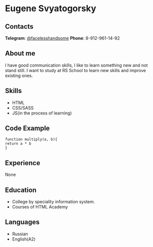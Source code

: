 # Eugene Svyatogorsky

## Contacts

**Telegram**: [@facelesshandsome](https://t.me/facelesshandsome)
**Phone**: 8-912-961-14-92

## About me


I have good communication skills, I like to learn something new and not stand still. I want to study at RS School to learn new skills and improve existing ones.


## Skills


* HTML
* CSS/SASS
* JS(in the process of learning)

## Code Example


```
function multiply(a, b){
return a * b
}
```

## Experience


None


## Education


* College by speciality information system.
* Courses of HTML Academy


## Languages


* Russian
* English(A2)